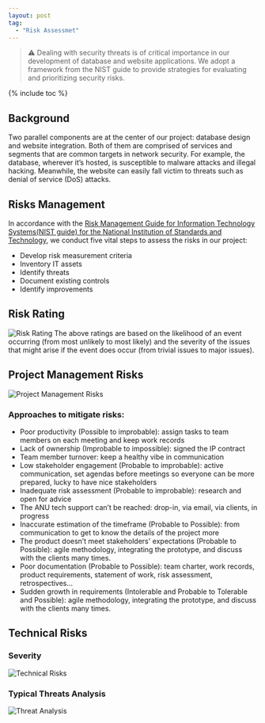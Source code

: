 ```yaml
---
layout: post
tag:
  - "Risk Assessmet"
---
```


> :warning: Dealing with security threats is of critical importance in our development of database and website applications. We adopt a framework from the NIST guide to provide strategies for evaluating and prioritizing security risks.

{% include toc %}

## Background

Two parallel components are at the center of our project: database design and website integration. Both of them are comprised of services and segments that are common targets in network security. For example, the database, wherever it’s hosted, is susceptible to malware attacks and illegal hacking. Meanwhile, the website can easily fall victim to threats such as denial of service (DoS) attacks.

## Risks Management

In accordance with the [Risk Management Guide for Information Technology Systems(NIST guide) for the National Institution of Standards and Technology](https://ucop.edu/information-technology-services/initiatives/resources-and-tools/sp800-30.pdf), we conduct five vital steps to assess the risks in our project:

- Develop risk measurement criteria
- Inventory IT assets
- Identify threats
- Document existing controls
- Identify improvements

## Risk Rating

![Risk Rating](https://cdn-std.droplr.net/files/acc_498334/5F0zlJ)
The above ratings are based on the likelihood of an event occurring (from most unlikely to most likely) and the severity of the issues that might arise if the event does occur (from trivial issues to major issues).

## Project Management Risks

![Project Management Risks](https://cdn-std.droplr.net/files/acc_498334/uj1MY7)

### Approaches to mitigate risks:

- Poor productivity (Possible to improbable): assign tasks to team members on each meeting and keep work records
- Lack of ownership (Improbable to impossible): signed the IP contract
- Team member turnover: keep a healthy vibe in communication
- Low stakeholder engagement (Probable to improbable): active communication, set agendas before meetings so everyone can be more prepared, lucky to have nice stakeholders
- Inadequate risk assessment (Probable to improbable): research and open for advice
- The ANU tech support can’t be reached: drop-in, via email, via clients, in progress
- Inaccurate estimation of the timeframe (Probable to Possible): from communication to get to know the details of the project more
- The product doesn’t meet stakeholders' expectations (Probable to Possible): agile methodology, integrating the prototype, and discuss with the clients many times.
- Poor documentation (Probable to Possible): team charter, work records, product requirements, statement of work, risk assessment, retrospectives…
- Sudden growth in requirements (Intolerable and Probable to Tolerable and Possible): agile methodology, integrating the prototype, and discuss with the clients many times.

## Technical Risks

### Severity

![Technical Risks](https://cdn-std.droplr.net/files/acc_498334/8YKwNR)

### Typical Threats Analysis

![Threat Analysis](https://cdn-std.droplr.net/files/acc_498334/874WCV)
